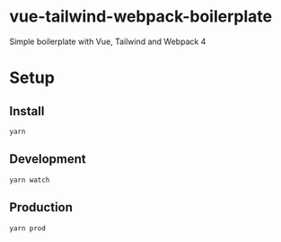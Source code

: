# vue-tailwind-webpack-boilerplate
Simple boilerplate with Vue, Tailwind and Webpack 4

# Setup

## Install
```yarn```

## Development
```yarn watch```

## Production
```yarn prod```